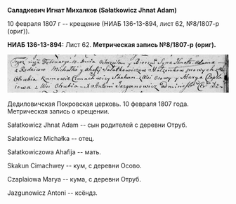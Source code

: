 **Саладкевич Игнат Михалков (Sałatkowicz Jhnat Adam)**

10 февраля 1807 г -- крещение (НИАБ 136-13-894, лист 62, №8/1807-р
(ориг)).

**НИАБ 136-13-894:** Лист 62. **Метрическая запись №8/1807-р (ориг).**

![](./media/625667c469ecd9a11e4dd8308858b0e2ee79d72c.png)

Дедиловичская Покровская церковь. 10 февраля 1807 года. Метрическая
запись о крещении.

Sałatkowicz Jhnat Adam -- сын родителей с деревни Отруб.

Sałatkowicz Michałka -- отец.

Sałatkowiczowa Ahafija -- мать.

Skakun Cimachwey -- кум, с деревни Осовo.

Czaplaiowa Marya -- кума, с деревни Отруб.

Jazgunowicz Antoni -- ксёндз.
